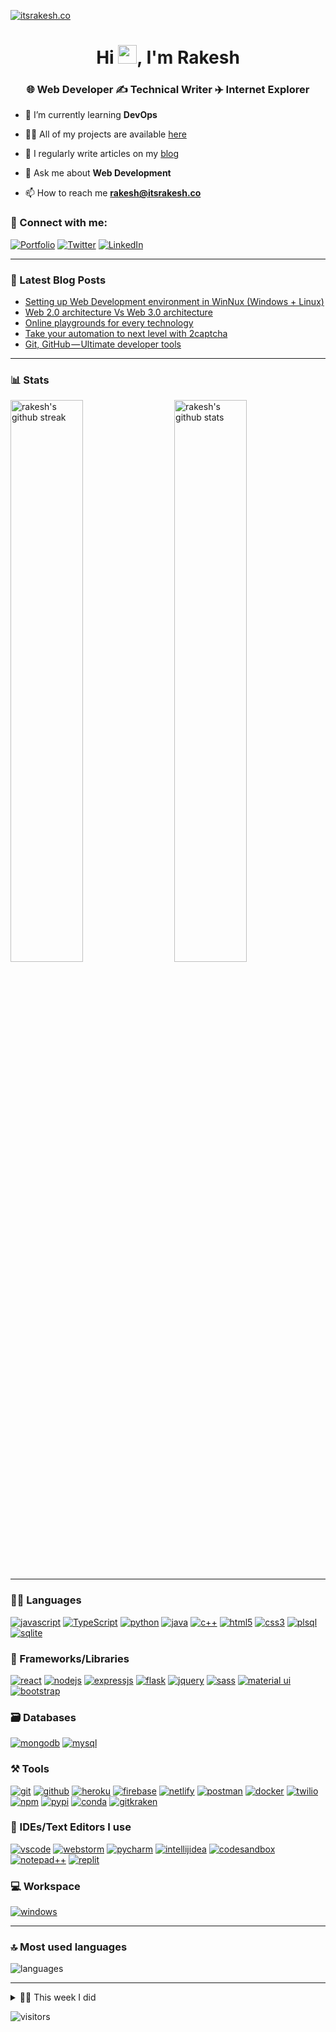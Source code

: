 [![itsrakesh.co](https://user-images.githubusercontent.com/70439799/150669911-f4770983-6987-48b8-ad53-a5542231e894.gif)](https://itsrakesh.co)

<h1 align="center">Hi <img src="https://raw.githubusercontent.com/MartinHeinz/MartinHeinz/master/wave.gif" width="30px">, I'm Rakesh</h1>
<h3 align="center">🌐 Web Developer ✍️ Technical Writer ✈️ Internet Explorer</h3>

- 🌱 I’m currently learning **DevOps**

- 👨‍💻 All of my projects are available [here](https://itsrakesh.co/work/projects)

- 📝 I regularly write articles on my [blog](https://blog.itsrakesh.co)

- 💬 Ask me about **Web Development**

- 📫 How to reach me **rakesh@itsrakesh.co**

### 🤝 Connect with me:

[![Portfolio](https://img.shields.io/badge/Portfolio-000000?style=for-the-badge&logo=Portfolio&logoColor=white)](https://itsrakesh.co)
[![Twitter](https://img.shields.io/badge/Twitter-1DA1F2?style=for-the-badge&logo=twitter&logoColor=white)](https://twitter.com/rakesh_at_tweet)
[![LinkedIn](https://img.shields.io/badge/LinkedIn-0077B5?style=for-the-badge&logo=linkedin&logoColor=white)](https://www.linkedin.com/in/itsrakeshdotco)

---

### 📜 Latest Blog Posts

<!-- BLOG-POST-LIST:START -->
- [Setting up Web Development environment in WinNux &lpar;Windows + Linux&rpar;](https://medium.com/@itsrakesh/setting-up-web-development-environment-in-winnux-windows-linux-7c3a80b429d5?source=rss-e09c62468ad2------2)
- [Web 2.0 architecture Vs Web 3.0 architecture](https://medium.com/@itsrakesh/web-2-0-architecture-vs-web-3-0-architecture-c87ff647231?source=rss-e09c62468ad2------2)
- [Online playgrounds for every technology](https://medium.com/@itsrakesh/online-playgrounds-for-every-technology-9ea83a606e86?source=rss-e09c62468ad2------2)
- [Take your automation to next level with 2captcha](https://medium.com/@itsrakesh/take-your-automation-to-next-level-with-2captcha-adc8443157cc?source=rss-e09c62468ad2------2)
- [Git, GitHub — Ultimate developer tools](https://medium.com/@itsrakesh/git-github-ultimate-developer-tools-341448ef14ab?source=rss-e09c62468ad2------2)
<!-- BLOG-POST-LIST:END -->

---

### 📊 Stats

<img src="https://github-readme-stats.vercel.app/api?username=RakeshPotnuru&show_icons=true&theme=github_dark&hide_border=true" alt="rakesh's github stats" width="48%" align="right" >
<img src="https://github-readme-streak-stats.herokuapp.com/?user=RakeshPotnuru&theme=tokyonight&hide_border=true" alt="rakesh's github streak" width="48%" >

---

### 🧑‍💻 Languages

[![javascript](https://img.shields.io/badge/JavaScript-323330?style=for-the-badge&logo=javascript&logoColor=F7DF1E)](https://itsrakesh.co)
[![TypeScript](https://img.shields.io/badge/TypeScript-007ACC?style=for-the-badge&logo=typescript&logoColor=white)](https://itsrakesh.co)
[![python](https://img.shields.io/badge/Python-FFD43B?style=for-the-badge&logo=python&logoColor=darkgreen)](https://itsrakesh.co)
[![java](https://img.shields.io/badge/Java-ED8B00?style=for-the-badge&logo=java&logoColor=white)](https://itsrakesh.co)
[![c++](https://img.shields.io/badge/C%2B%2B-00599C?style=for-the-badge&logo=c%2B%2B&logoColor=white)](https://itsrakesh.co)
[![html5](https://img.shields.io/badge/HTML5-E34F26?style=for-the-badge&logo=html5&logoColor=white)](https://itsrakesh.co)
[![css3](https://img.shields.io/badge/CSS3-1572B6?style=for-the-badge&logo=css3&logoColor=white)](https://itsrakesh.co)
[![plsql](https://img.shields.io/badge/PLSQL-F80000?style=for-the-badge&logo=oracle&logoColor=black)](https://itsrakesh.co)
[![sqlite](https://img.shields.io/badge/SQLite-07405E?style=for-the-badge&logo=sqlite&logoColor=white)](https://itsrakesh.co)

### 🧩 Frameworks/Libraries

[![react](https://img.shields.io/badge/React-20232A?style=for-the-badge&logo=react&logoColor=61DAFB)](https://itsrakesh.co)
[![nodejs](https://img.shields.io/badge/Node.js-339933?style=for-the-badge&logo=nodedotjs&logoColor=white)](https://itsrakesh.co)
[![expressjs](https://img.shields.io/badge/Express.js-000000?style=for-the-badge&logo=express&logoColor=white)](https://itsrakesh.co)
[![flask](https://img.shields.io/badge/Flask-000000?style=for-the-badge&logo=flask&logoColor=white)](https://itsrakesh.co)
[![jquery](https://img.shields.io/badge/jQuery-0769AD?style=for-the-badge&logo=jquery&logoColor=white)](https://itsrakesh.co)
[![sass](https://img.shields.io/badge/Sass-CC6699?style=for-the-badge&logo=sass&logoColor=white)](https://itsrakesh.co)
[![material ui](https://img.shields.io/badge/Material%20UI-007FFF?style=for-the-badge&logo=mui&logoColor=white)](https://itsrakesh.co)
[![bootstrap](https://img.shields.io/badge/Bootstrap-563D7C?style=for-the-badge&logo=bootstrap&logoColor=white)](https://itsrakesh.co)

### 🗃️ Databases

[![mongodb](https://img.shields.io/badge/MongoDB-4EA94B?style=for-the-badge&logo=mongodb&logoColor=white)](https://itsrakesh.co)
[![mysql](https://img.shields.io/badge/MySQL-005C84?style=for-the-badge&logo=mysql&logoColor=white)](https://itsrakesh.co)

### ⚒️ Tools

[![git](https://img.shields.io/badge/GIT-E44C30?style=for-the-badge&logo=git&logoColor=white)](https://itsrakesh.co)
[![github](https://img.shields.io/badge/GitHub-100000?style=for-the-badge&logo=github&logoColor=white)](https://itsrakesh.co)
[![heroku](https://img.shields.io/badge/Heroku-430098?style=for-the-badge&logo=heroku&logoColor=white)](https://itsrakesh.co)
[![firebase](https://img.shields.io/badge/firebase-ffca28?style=for-the-badge&logo=firebase&logoColor=black)](https://itsrakesh.co)
[![netlify](https://img.shields.io/badge/Netlify-00C7B7?style=for-the-badge&logo=netlify&logoColor=white)](https://itsrakesh.co)
[![postman](https://img.shields.io/badge/Postman-FF6C37?style=for-the-badge&logo=Postman&logoColor=white)](https://itsrakesh.co)
[![docker](https://img.shields.io/badge/Docker-2CA5E0?style=for-the-badge&logo=docker&logoColor=white)](https://itsrakesh.co)
[![twilio](https://img.shields.io/badge/Twilio-F22F46?style=for-the-badge&logo=Twilio&logoColor=white)](https://itsrakesh.co)
[![npm](https://img.shields.io/badge/npm-CB3837?style=for-the-badge&logo=npm&logoColor=white)](https://itsrakesh.co)
[![pypi](https://img.shields.io/badge/pypi-3775A9?style=for-the-badge&logo=pypi&logoColor=white)](https://itsrakesh.co)
[![conda](https://img.shields.io/badge/conda-342B029.svg?&style=for-the-badge&logo=anaconda&logoColor=white)](https://itsrakesh.co)
[![gitkraken](https://img.shields.io/badge/GitKraken-179287?style=for-the-badge&logo=GitKraken&logoColor=white)](https://itsrakesh.co)

### 🧠 IDEs/Text Editors I use

[![vscode](https://img.shields.io/badge/Visual_Studio_Code-0078D4?style=for-the-badge&logo=visual%20studio%20code&logoColor=white)](https://itsrakesh.co)
[![webstorm](https://img.shields.io/badge/WebStorm-000000?style=for-the-badge&logo=WebStorm&logoColor=white)](https://itsrakesh.co)
[![pycharm](https://img.shields.io/badge/PyCharm-000000.svg?&style=for-the-badge&logo=PyCharm&logoColor=white)](https://itsrakesh.co)
[![intellijidea](https://img.shields.io/badge/IntelliJIDEA-000000.svg?style=for-the-badge&logo=intellij-idea&logoColor=white)](https://itsrakesh.co)
[![codesandbox](https://img.shields.io/badge/Codesandbox-000000?style=for-the-badge&logo=CodeSandbox&logoColor=white)](https://itsrakesh.co)
[![notepad++](https://img.shields.io/badge/Notepad++-90E59A.svg?style=for-the-badge&logo=notepad%2B%2B&logoColor=black)](https://itsrakesh.co)
[![replit](https://img.shields.io/badge/replit-667881?style=for-the-badge&logo=replit&logoColor=white)](https://itsrakesh.co)

### 💻 Workspace

[![windows](https://img.shields.io/badge/Windows-0078D6?style=for-the-badge&logo=windows&logoColor=white)](https://itsrakesh.co)
<!-- [![hp laptop](https://img.shields.io/badge/hp%20laptop-0096D6?style=for-the-badge&logo=hp&logoColor=white)](https://itsrakesh.co)
[![acer monitor](https://img.shields.io/badge/acer%20monitor-83B81A?style=for-the-badge&logo=acer&logoColor=white)](https://itsrakesh.co) -->

---

### 🔝 Most used languages
  <img alt="languages" src="https://github-readme-stats.vercel.app/api/top-langs/?username=RakeshPotnuru&theme=github_dark&hide_border=true&hide=Jupyter%20Notebook,css,html,scss,python&layout=compact" />

---

<details>
  <summary>🧑‍🔬 This week I did</summary>
  
  [![Rakesh's wakatime stats](https://github-readme-stats.vercel.app/api/wakatime?username=itsrakesh&theme=github_dark&hide_border=true)](https://wakatime.com/@itsrakesh)
</details>

![visitors](https://visitor-badge.laobi.icu/badge?page_id=RakeshPotnuru.RakeshPotnuru)
<!---
RakeshPotnuru/RakeshPotnuru is a ✨ special ✨ repository because its `README.md` (this file) appears on your GitHub profile.
You can click the Preview link to take a look at your changes.
--->
